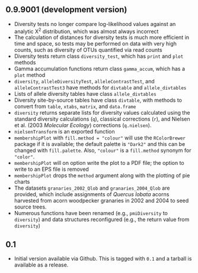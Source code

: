 0.9.9001 (development version)
------

* Diversity tests no longer compare log-likelihood values against an analytic &Chi;<sup>2</sup> distribution, which was almost always incorrect
* The calculation of distances for diversity tests is much more efficient in time and space, so tests may be performed on data with very high counts, such as diversity of OTUs quantified via read counts
* Diversity tests return class `diversity_test`, which has `print` and `plot` methods
* Gamma accumulation functions return class `gamma_accum`, which has a `plot` method
* `diversity`, `alleleDiversityTest`, `alleleContrastTest`, and `alleleContrastTest3` have methods for `divtable` and `allele_divtables`
* Lists of allele diversity tables have class `allele_divtables`
* Diversity site-by-source tables have class `divtable`, with methods to convert from `table`, `xtabs`, `matrix`, and `data.frame`
* `diversity` returns separate lists for diversity values calculated using the standard diversity calculations (`q`), classical corrections (`r`), and Nielsen et al. (2003 *Molecular Ecology*) corrections (`q.nielsen`).
* `nielsenTransform` is an exported function
* `membershipPlot` with `fill.method = "colour"` will use the `RColorBrewer` package if it is available; the default palette is `"Dark2"` and this can be changed with `fill.palette`.  Also, `"colour"` is a `fill.method` synonym for `"color"`.
* `membershipPlot` will on option write the plot to a PDF file; the option to write to an EPS file is removed
* `membershipPlot` drops the `method` argument along with the plotting of pie charts
* The datasets `granaries_2002_Qlob` and `granaries_2004_Qlob` are provided, which include assignments of *Quercus lobata* acorns harvested from acorn woodpecker granaries in 2002 and 2004 to seed source trees.
* Numerous functions have been renamed (e.g., `pmiDiversity` to `diversity`) and data structures reconfigured (e.g., the return value from `diversity`)


0.1
------

* Initial version available via Github.  This is tagged with `0.1` and a tarball is available as a release.
